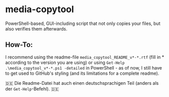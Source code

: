 # media-copytool
PowerShell-based, GUI-including script that not only copies your files, but also verifies them afterwards.

## How-To:

I recommend using the readme-file `media_copytool_README_v*-*.rtf` (fill in * according to the version you are using) or using `Get-Help .\media_copytool_v*-*.ps1 -detailed` in PowerShell - as of now, I still have to get used to GitHub's styling (and its limitations for a complete readme).

:de: Die Readme-Datei hat auch einen deutschsprachigen Teil (anders als der `Get-Help`-Befehl). :de:
